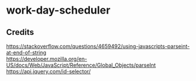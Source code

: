 # work-day-scheduler

## Credits

https://stackoverflow.com/questions/4659492/using-javascripts-parseint-at-end-of-string<br>
https://developer.mozilla.org/en-US/docs/Web/JavaScript/Reference/Global_Objects/parseInt<br>
https://api.jquery.com/id-selector/<br>